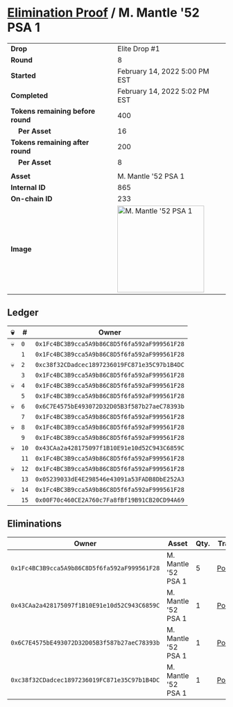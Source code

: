 # [Elimination Proof](./readme.md) / M. Mantle &#039;52 PSA 1

|||
|---|---|
| **Drop** | Elite Drop #1 |
| **Round** | 8 |
| **Started** | February 14, 2022 5:00 PM EST |
| **Completed** | February 14, 2022 5:02 PM EST |
| **Tokens remaining before round** | 400 |
| **&nbsp;&nbsp;&nbsp;&nbsp;Per Asset** | 16 |
| **Tokens remaining after round** | 200 |
| **&nbsp;&nbsp;&nbsp;&nbsp;Per Asset** | 8 |
| | |
| **Asset** | M. Mantle &#039;52 PSA 1 |
| **Internal ID** | 865 |
| **On-chain ID** | 233 |
| **Image** | <img src="https://tcdn.blokpax.com/95836cf2-25d6-4213-abe3-2d4c1cc25692/28b37ae82984e5c6eeb23a21c21c50dbfb088d369d7c7a65b1a4c87f2e73a5c8.png" height="200" alt="M. Mantle &#039;52 PSA 1" /> |

## Ledger

| 💀 | # | Owner |
| --- | --- | --- |
| 💀 | `0` | `0x1Fc4BC3B9cca5A9b86C8D5f6fa592aF999561F28` |
|  | `1` | `0x1Fc4BC3B9cca5A9b86C8D5f6fa592aF999561F28` |
| 💀 | `2` | `0xc38f32CDadcec1897236019FC871e35C97b1B4DC` |
|  | `3` | `0x1Fc4BC3B9cca5A9b86C8D5f6fa592aF999561F28` |
| 💀 | `4` | `0x1Fc4BC3B9cca5A9b86C8D5f6fa592aF999561F28` |
|  | `5` | `0x1Fc4BC3B9cca5A9b86C8D5f6fa592aF999561F28` |
| 💀 | `6` | `0x6C7E4575bE493072D32D05B3f587b27aeC78393b` |
|  | `7` | `0x1Fc4BC3B9cca5A9b86C8D5f6fa592aF999561F28` |
| 💀 | `8` | `0x1Fc4BC3B9cca5A9b86C8D5f6fa592aF999561F28` |
|  | `9` | `0x1Fc4BC3B9cca5A9b86C8D5f6fa592aF999561F28` |
| 💀 | `10` | `0x43CAa2a428175097f1B10E91e10d52C943C6859C` |
|  | `11` | `0x1Fc4BC3B9cca5A9b86C8D5f6fa592aF999561F28` |
| 💀 | `12` | `0x1Fc4BC3B9cca5A9b86C8D5f6fa592aF999561F28` |
|  | `13` | `0x05239033dE4E298546e43091a53FADB8DbE252A3` |
| 💀 | `14` | `0x1Fc4BC3B9cca5A9b86C8D5f6fa592aF999561F28` |
|  | `15` | `0x00F70c460CE2A760c7Fa8fBf19B91CB20CD94A69` |


## Eliminations

| Owner | Asset | Qty. | Transaction |
| --- | --- | --- | --- |
| `0x1Fc4BC3B9cca5A9b86C8D5f6fa592aF999561F28` | M. Mantle '52 PSA 1 | 5 | [Polygonscan](https://polygonscan.com/tx/0xb77a1e4a20cc3aaa2c9329784a3e917d715ec63e0d16bbff4f0f14380198fb21) |
| `0x43CAa2a428175097f1B10E91e10d52C943C6859C` | M. Mantle '52 PSA 1 | 1 | [Polygonscan](https://polygonscan.com/tx/0xddb3875bf9eb1d3afd056c0346443aca14875fd3d481f580b9bdb92d80ca7080) |
| `0x6C7E4575bE493072D32D05B3f587b27aeC78393b` | M. Mantle '52 PSA 1 | 1 | [Polygonscan](https://polygonscan.com/tx/0x9b9d2c19997ec9e21b81a889cb725b24b308891a5479be7fafa0c7dba7bbf6d1) |
| `0xc38f32CDadcec1897236019FC871e35C97b1B4DC` | M. Mantle '52 PSA 1 | 1 | [Polygonscan](https://polygonscan.com/tx/0x742b7459d24badc5f8a81d76419d5b9942602a115c7df25d20c3381faa081057) |
